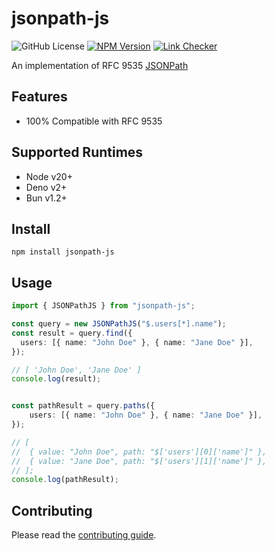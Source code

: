 # jsonpath-js

![GitHub License](https://img.shields.io/github/license/ashphy/jsonpath-js)
[![NPM Version](https://img.shields.io/npm/v/jsonpath-js)](https://www.npmjs.com/package/jsonpath-js)
[![Link Checker](https://github.com/ashphy/jsonpath-js/actions/workflows/lint.yml/badge.svg)](https://github.com/ashphy/jsonpath-js/actions/workflows/lint.yml)

An implementation of RFC 9535 [JSONPath](http://goessner.net/articles/JsonPath/)

## Features

- 100% Compatible with RFC 9535

## Supported Runtimes

- Node v20+
- Deno v2+
- Bun v1.2+

## Install

```
npm install jsonpath-js
```

## Usage

```ts
import { JSONPathJS } from "jsonpath-js";

const query = new JSONPathJS("$.users[*].name");
const result = query.find({
  users: [{ name: "John Doe" }, { name: "Jane Doe" }],
});

// [ 'John Doe', 'Jane Doe' ]
console.log(result);


const pathResult = query.paths({
	users: [{ name: "John Doe" }, { name: "Jane Doe" }],
});

// [
// 	{ value: "John Doe", path: "$['users'][0]['name']" },
// 	{ value: "Jane Doe", path: "$['users'][1]['name']" },
// ];
console.log(pathResult);
```

## Contributing

Please read the [contributing guide](/docs/CONTRIBUTING.md).
